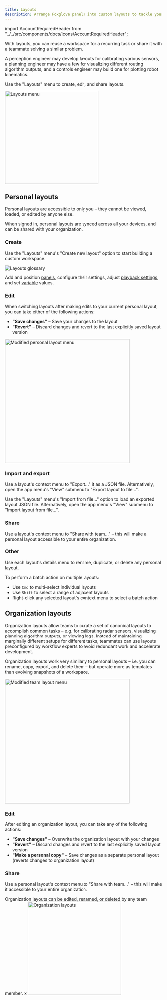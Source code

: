 ```yaml
---
title: Layouts
description: Arrange Foxglove panels into custom layouts to tackle your visualization and debugging workflows.
---
```


import AccountRequiredHeader from "../../src/components/docs/icons/AccountRequiredHeader";

With layouts, you can reuse a workspace for a recurring task or share it with a teammate solving a similar problem.

A perception engineer may develop layouts for calibrating various sensors, a planning engineer may have a few for visualizing different routing algorithm outputs, and a controls engineer may build one for plotting robot kinematics.

Use the "Layouts" menu to create, edit, and share layouts.

<img alt="Layouts menu" src="/img/docs/visualizing/organization-layouts.png" width="300"/>

## Personal layouts

Personal layouts are accessible to only you – they cannot be viewed, loaded, or edited by anyone else.

When signed in, personal layouts are synced across all your devices, and can be shared with your organization.

### Create

Use the "Layouts" menu's "Create new layout" option to start building a custom workspace.

![Layouts glossary](/img/docs/visualizing/layouts-glossary.webp)

Add and position [panels](TBD), configure their settings, adjust [playback settings](TBD), and set [variable](/docs/visualizing/variables) values.

### Edit

When switching layouts after making edits to your current personal layout, you can take either of the following actions:

- **"Save changes"** – Save your changes to the layout
- **"Revert"** – Discard changes and revert to the last explicitly saved layout version

<img alt="Modified personal layout menu" src="/img/docs/visualizing/modified-personal-layout.png" width="400"/>

### Import and export

Use a layout's context menu to "Export..." it as a JSON file. Alternatively, open the app menu's "View" submenu to "Export layout to file...".

Use the "Layouts" menu's "Import from file..." option to load an exported layout JSON file. Alternatively, open the app menu's "View" submenu to "Import layout from file...".

### Share

Use a layout's context menu to "Share with team..." – this will make a personal layout accessible to your entire organization.

### Other

Use each layout's details menu to rename, duplicate, or delete any personal layout.

To perform a batch action on multiple layouts:

- Use `Cmd` to multi-select individual layouts
- Use `Shift` to select a range of adjacent layouts
- Right-click any selected layout's context menu to select a batch action


## Organization layouts

<AccountRequiredHeader />

Organization layouts allow teams to curate a set of canonical layouts to accomplish common tasks – e.g. for calibrating radar sensors, visualizing planning algorithm outputs, or viewing logs. Instead of maintaining marginally different setups for different tasks, teammates can use layouts preconfigured by workflow experts to avoid redundant work and accelerate development.

Organization layouts work very similarly to personal layouts – i.e. you can rename, copy, export, and delete them – but operate more as templates than evolving snapshots of a workspace.

<img alt="Modified team layout menu" src="/img/docs/visualizing/modified-team-layout.png" width="400"/>

### Edit

After editing an organization layout, you can take any of the following actions:

- **"Save changes"** – Overwrite the organization layout with your changes
- **"Revert"** – Discard changes and revert to the last explicitly saved layout version
- **"Make a personal copy"** – Save changes as a separate personal layout (reverts changes to organization layout)


### Share

Use a personal layout's context menu to "Share with team..." – this will make it accessible to your entire organization.

Organization layouts can be edited, renamed, or deleted by any team member.
x
<img alt="Organization layouts" src="/img/docs/visualizing/organization-layouts.png" width="300"/>
